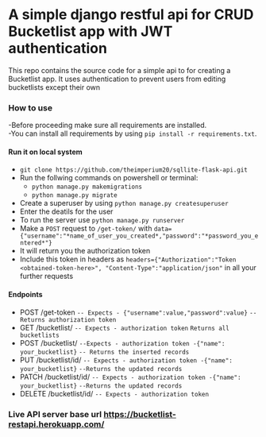 # A simple django restful api for CRUD Bucketlist app with JWT authentication
This repo contains the source code for a simple api to for creating a Bucketlist app. 
It uses authentication to prevent users from editing bucketlists except their own

### How to use 
-Before proceeding make sure all requirements are installed. <br>
-You can install all requirements by using `pip install -r requirements.txt`.<br>

#### Run it on local system
- `git clone https://github.com/theimperium20/sqllite-flask-api.git`
- Run the follwing commands on powershell or terminal:
  - `python manage.py makemigrations`
  - `python manage.py migrate`
- Create a superuser by using `python manage.py createsuperuser`
- Enter the deatils for the user
- To run the server use `python manage.py runserver`
- Make a `POST` request to `/get-token/` with `data={"username":"*name_of_user_you_created*,"password":"*password_you_entered*"}`
- It will return you the authorization token
- Include this token in headers as `headers={"Authorization":"Token <obtained-token-here>", "Content-Type":"application/json"` in all your further requests

#### Endpoints 
- POST /get-token `-- Expects - {"username":value,"password":value}` `-- Returns authorization token`
- GET /bucketlist/ `-- Expects - authorization token` `Returns all bucketlists`
- POST /bucketlist/ `--Expects - authorization token -{"name": your_bucketlist}` `-- Returns the inserted records`
- PUT /bucketlist/id/ `-- Expects - authorization token -{"name": your_bucketlist}` `--Returns the updated records`
- PATCH /bucketlist/id/ `-- Expects - authorization token -{"name": your_bucketlist}` `--Returns the updated records`
- DELETE /bucketlist/id/ `-- Expects - authorization token`

### Live API server base url https://bucketlist-restapi.herokuapp.com/
